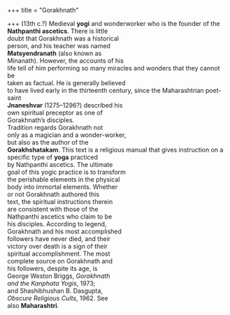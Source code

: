 +++
title = "Gorakhnath"

+++
(13th c.?) Medieval **yogi** and wonderworker who is the founder of the  
**Nathpanthi ascetics**. There is little  
doubt that Gorakhnath was a historical  
person, and his teacher was named  
**Matsyendranath** (also known as  
Minanath). However, the accounts of his  
life tell of him performing so many miracles and wonders that they cannot be  
taken as factual. He is generally believed  
to have lived early in the thirteenth century, since the Maharashtrian poet-saint  
**Jnaneshvar** (1275–1296?) described his  
own spiritual preceptor as one of  
Gorakhnath’s disciples.  
Tradition regards Gorakhnath not  
only as a magician and a wonder-worker,  
but also as the author of the  
**Gorakhshatakam**. This text is a religious manual that gives instruction on a  
specific type of **yoga** practiced  
by Nathpanthi ascetics. The ultimate  
goal of this yogic practice is to transform  
the perishable elements in the physical  
body into immortal elements. Whether  
or not Gorakhnath authored this  
text, the spiritual instructions therein  
are consistent with those of the  
Nathpanthi ascetics who claim to be  
his disciples. According to legend,  
Gorakhnath and his most accomplished  
followers have never died, and their  
victory over death is a sign of their  
spiritual accomplishment. The most  
complete source on Gorakhnath and  
his followers, despite its age, is  
George Weston Briggs, *Gorakhnath*  
*and the Kanphata Yogis*, 1973;  
and Shashibhushan B. Dasgupta,  
*Obscure Religious Cults*, 1962. See  
also **Maharashtri**.